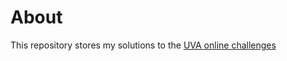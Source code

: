 # About

This repository stores my solutions to the [UVA online challenges][1]

[1]:http://uva.onlinejudge.org/index.php?option=com_onlinejudge&Itemid=8